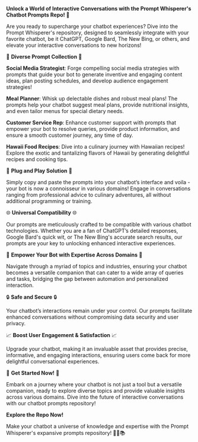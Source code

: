 **Unlock a World of Interactive Conversations with the Prompt Whisperer's Chatbot Prompts Repo! 🚀**

Are you ready to supercharge your chatbot experiences? Dive into the Prompt Whisperer's repository, designed to seamlessly integrate with your favorite chatbot, be it ChatGPT, Google Bard, The New Bing, or others, and elevate your interactive conversations to new horizons!

🌟 **Diverse Prompt Collection** 🌟

 **Social Media Strategist**: Forge compelling social media strategies with prompts that guide your bot to generate inventive and engaging content ideas, plan posting schedules, and develop audience engagement strategies!
  
**Meal Planner**: Whisk up delectable dishes and robust meal plans! The prompts help your chatbot suggest meal plans, provide nutritional insights, and even tailor menus for special dietary needs.

**Customer Service Rep**: Enhance customer support with prompts that empower your bot to resolve queries, provide product information, and ensure a smooth customer journey, any time of day.

**Hawaii Food Recipes**: Dive into a culinary journey with Hawaiian recipes! Explore the exotic and tantalizing flavors of Hawaii by generating delightful recipes and cooking tips.

💼 **Plug and Play Solution** 💼

Simply copy and paste the prompts into your chatbot’s interface and voila - your bot is now a connoisseur in various domains! Engage in conversations ranging from professional advice to culinary adventures, all without additional programming or training.

🌐 **Universal Compatibility** 🌐

Our prompts are meticulously crafted to be compatible with various chatbot technologies. Whether you are a fan of ChatGPT’s detailed responses, Google Bard's quick wit, or The New Bing's accurate search results, our prompts are your key to unlocking enhanced interactive experiences.

🚀 **Empower Your Bot with Expertise Across Domains** 🚀

Navigate through a myriad of topics and industries, ensuring your chatbot becomes a versatile companion that can cater to a wide array of queries and tasks, bridging the gap between automation and personalized interaction.

🔒 **Safe and Secure** 🔒

Your chatbot’s interactions remain under your control. Our prompts facilitate enhanced conversations without compromising data security and user privacy.

📈 **Boost User Engagement & Satisfaction** 📈

Upgrade your chatbot, making it an invaluable asset that provides precise, informative, and engaging interactions, ensuring users come back for more delightful conversational experiences.

🎉 **Get Started Now!** 🎉

Embark on a journey where your chatbot is not just a tool but a versatile companion, ready to explore diverse topics and provide valuable insights across various domains. Dive into the future of interactive conversations with our chatbot prompts repository!

**Explore the Repo Now!**

Make your chatbot a universe of knowledge and expertise with the Prompt Whisperer's expansive prompts repository! 🌌🤖📚

